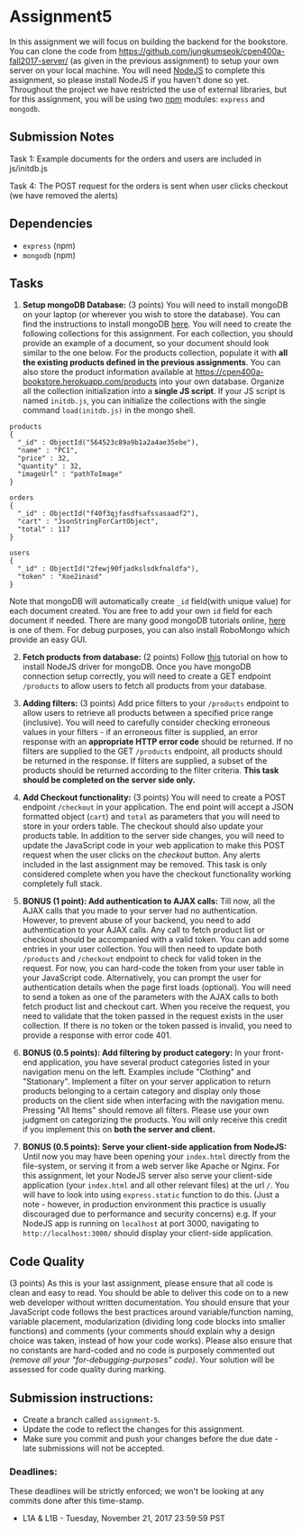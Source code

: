 # Assignment5

In this assignment we will focus on building the backend for the bookstore. You can clone the code from https://github.com/jungkumseok/cpen400a-fall2017-server/ (as given in the previous assignment) to setup your own server on your local machine.
You will need [NodeJS](https://nodejs.org) to complete this assignment, so please install NodeJS if you haven't done so yet.
Throughout the project we have restricted the use of external libraries, but for this assignment, you will be using two [npm](https://www.npmjs.com) modules: `express` and `mongodb`.

## Submission Notes

Task 1: Example documents for the orders and users are included in js/initdb.js

Task 4: The POST request for the orders is sent when user clicks checkout (we have removed the alerts) 





## Dependencies

* `express` (npm)
* `mongodb` (npm)

## Tasks
1. **Setup mongoDB Database:** (3 points) You will need to install mongoDB on your laptop (or wherever you wish to store the database). You can find the instructions to install mongoDB [here](https://docs.mongodb.org/manual/installation/). You will need to create the following collections for this assignment. For each collection, you should provide an example of a document, so your document should look similar to the one below. For the products collection, populate it with **all the existing products defined in the previous assignments**. You can also store the product information available at https://cpen400a-bookstore.herokuapp.com/products into your own database. Organize all the collection initialization into a **single JS script**. If your JS script is named `initdb.js`, you can initialize the collections with the single command `load(initdb.js)` in the mongo shell.
  ```
  products
  {
    "_id" : ObjectId("564523c89a9b1a2a4ae35ebe"),
    "name" : "PC1",
    "price" : 32,
    "quantity" : 32,
    "imageUrl" : "pathToImage"
  }
  
  orders
  {
    "_id" : ObjectId("f40f3qjfasdfsafssasaadf2"),
    "cart" : "JsonStringForCartObject",
    "total" : 117
  }
  
  users
  {
    "_id" : ObjectId("2fewj90fjadkslsdkfnaldfa"),
    "token" : "Xoe2inasd"
  }
  
  ```
  
  Note that mongoDB will automatically create `_id` field(with unique value) for each document created. You are free to add your own `id` field for each document if needed. There are many good mongoDB tutorials online, [here](https://docs.mongodb.org/manual/core/crud-introduction/) is one of them. For debug purposes, you can also install RoboMongo which provide an easy GUI.

2. **Fetch products from database:** (2 points) Follow [this](https://docs.mongodb.org/ecosystem/drivers/node-js/) tutorial on how to install NodeJS driver for mongoDB. Once you have mongoDB connection setup correctly, you will need to create a GET endpoint `/products` to allow users to fetch all products from your database.

3. **Adding filters:** (3 points) Add price filters to your `/products` endpoint to allow users to retrieve all products between a specified price range (inclusive). You will need to carefully consider checking erroneous values in your filters - if an erroneous filter is supplied, an error response with an **appropriate HTTP error code** should be returned. If no filters are supplied to the GET `/products` endpoint, all products should be returned in the response. If filters are supplied, a subset of the products should be returned according to the filter criteria. **This task should be completed on the server side only.** 

4. **Add Checkout functionality:** (3 points) You will need to create a POST endpoint `/checkout` in your application. The end point will accept a JSON formatted object (`cart`) and `total` as parameters that you will need to store in your orders table. The checkout should also update your products table. In addition to the server side changes, you will need to update the JavaScript code in your web application to make this POST request when the user clicks on the *checkout* button. Any alerts included in the last assignment may be removed. This task is only considered complete when you have the checkout functionality working completely full stack.

5. **BONUS (1 point): Add authentication to AJAX calls:** Till now, all the AJAX calls that you made to your server had no authentication. However, to prevent abuse of your backend, you need to add authentication to your AJAX calls. Any call to fetch product list or checkout should be accompanied with a valid token. You can add some entries in your user collection. You will then need to update both `/products` and `/checkout` endpoint to check for valid token in the request. For now, you can hard-code the token from your user table in your JavaScript code. Alternatively, you can prompt the user for authentication details when the page first loads (optional). You will need to send a token as one of the parameters with the AJAX calls to both fetch product list and checkout cart. When you receive the request, you need to validate that the token passed in the request exists in the user collection. If there is no token or the token passed is invalid, you need to provide a response with error code 401.

6. **BONUS (0.5 points): Add filtering by product category:** In your front-end application, you have several product categories listed in your navigation menu on the left. Examples include "Clothing" and "Stationary". Implement a filter on your server application to return products belonging to a certain category and display only those products on the client side when interfacing with the navigation menu. Pressing "All Items" should remove all filters. Please use your own judgment on categorizing the products. You will only receive this credit if you implement this on **both the server and client.**

7. **BONUS (0.5 points): Serve your client-side application from NodeJS:** Until now you may have been opening your `index.html` directly from the file-system, or serving it from a web server like Apache or Nginx. For this assignment, let your NodeJS server also serve your client-side application (your `index.html` and all other relevant files) at the url `/`. You will have to look into using `express.static` function to do this. (Just a note - however, in production environment this practice is usually discouraged due to performance and security concerns)
e.g. If your NodeJS app is running on `localhost` at port 3000, navigating to `http://localhost:3000/` should display your client-side application. 


## Code Quality

(3 points) As this is your last assignment, please ensure that all code is clean and easy to read. You should be able to deliver this code on to a new web developer without written documentation. 
You should ensure that your JavaScript code follows the best practices around variable/function naming, variable placement, modularization (dividing long code blocks into smaller functions) and comments (your comments should explain why a design choice was taken, instead of how your code works). Please also ensure that no constants are hard-coded and no code is purposely commented out *(remove all your "for-debugging-purposes" code)*. Your solution will be assessed for code quality during marking.

## Submission instructions:

* Create a branch called `assignment-5`.
* Update the code to reflect the changes for this assignment.
* Make sure you commit and push your changes before the due date - late submissions will not be accepted.

### Deadlines:

These deadlines will be strictly enforced; we won't be looking at any commits done after this time-stamp.

* L1A & L1B - Tuesday, November 21, 2017 23:59:59 PST